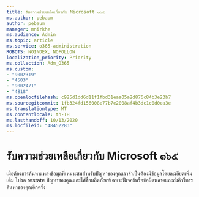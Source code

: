 ```yaml
---
title: รับความช่วยเหลือเกี่ยวกับ Microsoft ๓๖๕
ms.author: pebaum
author: pebaum
manager: mnirkhe
ms.audience: Admin
ms.topic: article
ms.service: o365-administration
ROBOTS: NOINDEX, NOFOLLOW
localization_priority: Priority
ms.collection: Adm_O365
ms.custom:
- "9002319"
- "4503"
- "9002471"
- "4818"
ms.openlocfilehash: c925d1dd6d11f1fbd31eaa05a2d876c84b3e23b7
ms.sourcegitcommit: 1fb324fd156008e77b7e2008af4b3dc1c0d0ea3e
ms.translationtype: MT
ms.contentlocale: th-TH
ms.lasthandoff: 10/13/2020
ms.locfileid: "48452283"
---
```

# <a name="get-support-with-microsoft-365"></a>รับความช่วยเหลือเกี่ยวกับ Microsoft ๓๖๕

เมื่อต้องการค้นหาแหล่งข้อมูลที่เหมาะสมสำหรับปัญหาของคุณเราจำเป็นต้องมีข้อมูลโดยละเอียดเพิ่มเติม โปรด restate ปัญหาของคุณและใส่ชื่อผลิตภัณฑ์เฉพาะฟีเจอร์หรือข้อผิดพลาดและส่งคิวรีการค้นหาของคุณอีกครั้ง
